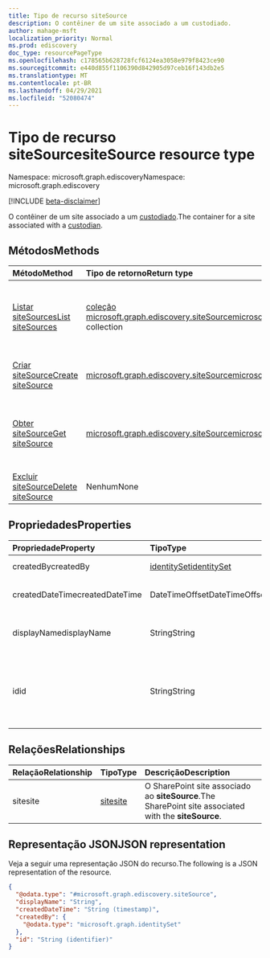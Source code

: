 ```yaml
---
title: Tipo de recurso siteSource
description: O contêiner de um site associado a um custodiado.
author: mahage-msft
localization_priority: Normal
ms.prod: ediscovery
doc_type: resourcePageType
ms.openlocfilehash: c178565b628728fcf6124ea3058e979f8423ce90
ms.sourcegitcommit: e440d855f1106390d842905d97ceb16f143db2e5
ms.translationtype: MT
ms.contentlocale: pt-BR
ms.lasthandoff: 04/29/2021
ms.locfileid: "52080474"
---
```

# <a name="sitesource-resource-type"></a><span data-ttu-id="54aab-103">Tipo de recurso siteSource</span><span class="sxs-lookup"><span data-stu-id="54aab-103">siteSource resource type</span></span>

<span data-ttu-id="54aab-104">Namespace: microsoft.graph.ediscovery</span><span class="sxs-lookup"><span data-stu-id="54aab-104">Namespace: microsoft.graph.ediscovery</span></span>

[!INCLUDE [beta-disclaimer](../../includes/beta-disclaimer.md)]

<span data-ttu-id="54aab-105">O contêiner de um site associado a um [custodiado](ediscovery-custodian.md).</span><span class="sxs-lookup"><span data-stu-id="54aab-105">The container for a site associated with a [custodian](ediscovery-custodian.md).</span></span>

## <a name="methods"></a><span data-ttu-id="54aab-106">Métodos</span><span class="sxs-lookup"><span data-stu-id="54aab-106">Methods</span></span>

|<span data-ttu-id="54aab-107">Método</span><span class="sxs-lookup"><span data-stu-id="54aab-107">Method</span></span>|<span data-ttu-id="54aab-108">Tipo de retorno</span><span class="sxs-lookup"><span data-stu-id="54aab-108">Return type</span></span>|<span data-ttu-id="54aab-109">Descrição</span><span class="sxs-lookup"><span data-stu-id="54aab-109">Description</span></span>|
|:---|:---|:---|
|[<span data-ttu-id="54aab-110">Listar siteSources</span><span class="sxs-lookup"><span data-stu-id="54aab-110">List siteSources</span></span>](../api/ediscovery-custodian-list-sitesources.md)|<span data-ttu-id="54aab-111">[coleção microsoft.graph.ediscovery.siteSource](../resources/ediscovery-sitesource.md)</span><span class="sxs-lookup"><span data-stu-id="54aab-111">[microsoft.graph.ediscovery.siteSource](../resources/ediscovery-sitesource.md) collection</span></span>|<span data-ttu-id="54aab-112">Obter uma lista de **objetos siteSource** e suas propriedades.</span><span class="sxs-lookup"><span data-stu-id="54aab-112">Get a list of **siteSource** objects and their properties.</span></span>|
|[<span data-ttu-id="54aab-113">Criar siteSource</span><span class="sxs-lookup"><span data-stu-id="54aab-113">Create siteSource</span></span>](../api/ediscovery-custodian-post-sitesources.md)|[<span data-ttu-id="54aab-114">microsoft.graph.ediscovery.siteSource</span><span class="sxs-lookup"><span data-stu-id="54aab-114">microsoft.graph.ediscovery.siteSource</span></span>](../resources/ediscovery-sitesource.md)|<span data-ttu-id="54aab-115">Crie um novo **objeto siteSource.**</span><span class="sxs-lookup"><span data-stu-id="54aab-115">Create a new **siteSource** object.</span></span>|
|[<span data-ttu-id="54aab-116">Obter siteSource</span><span class="sxs-lookup"><span data-stu-id="54aab-116">Get siteSource</span></span>](../api/ediscovery-sitesource-get.md)|[<span data-ttu-id="54aab-117">microsoft.graph.ediscovery.siteSource</span><span class="sxs-lookup"><span data-stu-id="54aab-117">microsoft.graph.ediscovery.siteSource</span></span>](../resources/ediscovery-sitesource.md)|<span data-ttu-id="54aab-118">Leia as propriedades e as relações de um **objeto siteSource.**</span><span class="sxs-lookup"><span data-stu-id="54aab-118">Read the properties and relationships of a **siteSource** object.</span></span>|
|[<span data-ttu-id="54aab-119">Excluir siteSource</span><span class="sxs-lookup"><span data-stu-id="54aab-119">Delete siteSource</span></span>](../api/ediscovery-sitesource-delete.md)|<span data-ttu-id="54aab-120">Nenhum</span><span class="sxs-lookup"><span data-stu-id="54aab-120">None</span></span>|<span data-ttu-id="54aab-121">Excluir um **objeto siteSource.**</span><span class="sxs-lookup"><span data-stu-id="54aab-121">Delete a **siteSource** object.</span></span>|

## <a name="properties"></a><span data-ttu-id="54aab-122">Propriedades</span><span class="sxs-lookup"><span data-stu-id="54aab-122">Properties</span></span>

|<span data-ttu-id="54aab-123">Propriedade</span><span class="sxs-lookup"><span data-stu-id="54aab-123">Property</span></span>|<span data-ttu-id="54aab-124">Tipo</span><span class="sxs-lookup"><span data-stu-id="54aab-124">Type</span></span>|<span data-ttu-id="54aab-125">Descrição</span><span class="sxs-lookup"><span data-stu-id="54aab-125">Description</span></span>|
|:---|:---|:---|
|<span data-ttu-id="54aab-126">createdBy</span><span class="sxs-lookup"><span data-stu-id="54aab-126">createdBy</span></span>|[<span data-ttu-id="54aab-127">identitySet</span><span class="sxs-lookup"><span data-stu-id="54aab-127">identitySet</span></span>](../resources/identityset.md)|<span data-ttu-id="54aab-128">O usuário que criou **o siteSource**.</span><span class="sxs-lookup"><span data-stu-id="54aab-128">The user who created the **siteSource**.</span></span>|
|<span data-ttu-id="54aab-129">createdDateTime</span><span class="sxs-lookup"><span data-stu-id="54aab-129">createdDateTime</span></span>|<span data-ttu-id="54aab-130">DateTimeOffset</span><span class="sxs-lookup"><span data-stu-id="54aab-130">DateTimeOffset</span></span>|<span data-ttu-id="54aab-131">A data e a hora **em que o siteSource** foi criado.</span><span class="sxs-lookup"><span data-stu-id="54aab-131">The date and time the **siteSource** was created.</span></span>|
|<span data-ttu-id="54aab-132">displayName</span><span class="sxs-lookup"><span data-stu-id="54aab-132">displayName</span></span>|<span data-ttu-id="54aab-133">String</span><span class="sxs-lookup"><span data-stu-id="54aab-133">String</span></span>|<span data-ttu-id="54aab-134">O nome de exibição **do siteSource**.</span><span class="sxs-lookup"><span data-stu-id="54aab-134">The display name of the **siteSource**.</span></span> <span data-ttu-id="54aab-135">Esse será o nome do SharePoint site.</span><span class="sxs-lookup"><span data-stu-id="54aab-135">This will be the name of the SharePoint site.</span></span>|
|<span data-ttu-id="54aab-136">id</span><span class="sxs-lookup"><span data-stu-id="54aab-136">id</span></span>|<span data-ttu-id="54aab-137">String</span><span class="sxs-lookup"><span data-stu-id="54aab-137">String</span></span>| <span data-ttu-id="54aab-138">A ID do **siteSource**.</span><span class="sxs-lookup"><span data-stu-id="54aab-138">The ID of the **siteSource**.</span></span> <span data-ttu-id="54aab-139">A origem do site pode ser recuperada a qualquer momento com [Get site](../api/site-get.md) - https://graph.microsoft.com/v1.0/sites/{siteId}</span><span class="sxs-lookup"><span data-stu-id="54aab-139">The site source can be retrieved at any time with [Get site](../api/site-get.md) - https://graph.microsoft.com/v1.0/sites/{siteId}</span></span>|

## <a name="relationships"></a><span data-ttu-id="54aab-140">Relações</span><span class="sxs-lookup"><span data-stu-id="54aab-140">Relationships</span></span>

|<span data-ttu-id="54aab-141">Relação</span><span class="sxs-lookup"><span data-stu-id="54aab-141">Relationship</span></span>|<span data-ttu-id="54aab-142">Tipo</span><span class="sxs-lookup"><span data-stu-id="54aab-142">Type</span></span>|<span data-ttu-id="54aab-143">Descrição</span><span class="sxs-lookup"><span data-stu-id="54aab-143">Description</span></span>|
|:---|:---|:---|
|<span data-ttu-id="54aab-144">site</span><span class="sxs-lookup"><span data-stu-id="54aab-144">site</span></span>|[<span data-ttu-id="54aab-145">site</span><span class="sxs-lookup"><span data-stu-id="54aab-145">site</span></span>](../resources/site.md)|<span data-ttu-id="54aab-146">O SharePoint site associado ao **siteSource**.</span><span class="sxs-lookup"><span data-stu-id="54aab-146">The SharePoint site associated with the **siteSource**.</span></span>|

## <a name="json-representation"></a><span data-ttu-id="54aab-147">Representação JSON</span><span class="sxs-lookup"><span data-stu-id="54aab-147">JSON representation</span></span>

<span data-ttu-id="54aab-148">Veja a seguir uma representação JSON do recurso.</span><span class="sxs-lookup"><span data-stu-id="54aab-148">The following is a JSON representation of the resource.</span></span>
<!-- {
  "blockType": "resource",
  "keyProperty": "id",
  "@odata.type": "microsoft.graph.ediscovery.siteSource",
  "baseType": "microsoft.graph.ediscovery.dataSource",
  "openType": false
}
-->

``` json
{
  "@odata.type": "#microsoft.graph.ediscovery.siteSource",
  "displayName": "String",
  "createdDateTime": "String (timestamp)",
  "createdBy": {
    "@odata.type": "microsoft.graph.identitySet"
  },
  "id": "String (identifier)"
}
```
